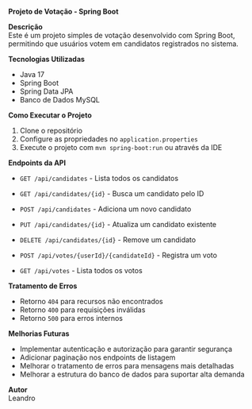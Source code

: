 **Projeto de Votação - Spring Boot**

**Descrição**  
Este é um projeto simples de votação desenvolvido com Spring Boot, permitindo que usuários votem em candidatos registrados no sistema.  

**Tecnologias Utilizadas**  
- Java 17  
- Spring Boot  
- Spring Data JPA  
- Banco de Dados  MySQL  

**Como Executar o Projeto**  
1. Clone o repositório  
2. Configure as propriedades no `application.properties`  
3. Execute o projeto com `mvn spring-boot:run` ou através da IDE  

**Endpoints da API**  
- `GET /api/candidates` - Lista todos os candidatos  
- `GET /api/candidates/{id}` - Busca um candidato pelo ID  
- `POST /api/candidates` - Adiciona um novo candidato  
- `PUT /api/candidates/{id}` - Atualiza um candidato existente  
- `DELETE /api/candidates/{id}` - Remove um candidato  

- `POST /api/votes/{userId}/{candidateId}` - Registra um voto  
- `GET /api/votes` - Lista todos os votos  

**Tratamento de Erros**  
- Retorno `404` para recursos não encontrados  
- Retorno `400` para requisições inválidas  
- Retorno `500` para erros internos  

**Melhorias Futuras**  
- Implementar autenticação e autorização para garantir segurança  
- Adicionar paginação nos endpoints de listagem  
- Melhorar o tratamento de erros para mensagens mais detalhadas  
- Melhorar a estrutura do banco de dados para suportar alta demanda  

**Autor**  
Leandro  
